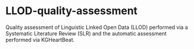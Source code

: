 # LLOD-quality-assessment
Quality assessment of Linguistic Linked Open Data (LLOD) performed via a Systematic Literature Review (SLR) and the automatic assessment performed via KGHeartBeat.
